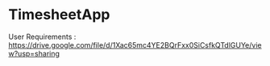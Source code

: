 # TimesheetApp

User Requirements :  https://drive.google.com/file/d/1Xac65mc4YE2BQrFxx0SiCsfkQTdlGUYe/view?usp=sharing

